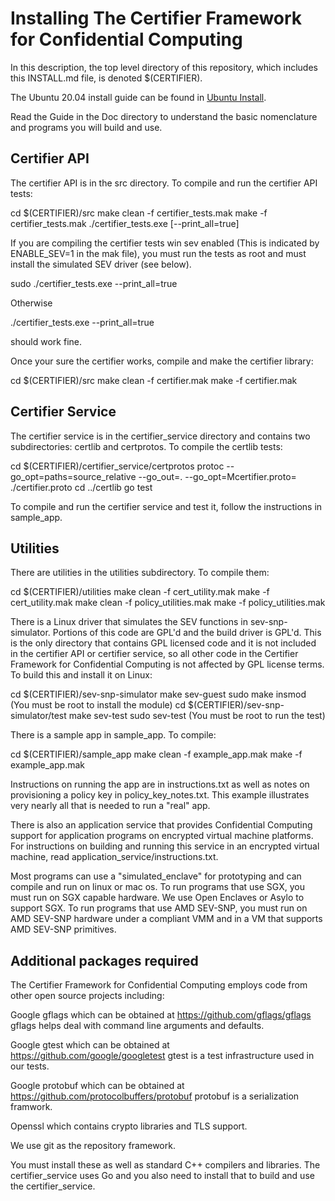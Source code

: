 Installing The Certifier Framework for Confidential Computing 
=============================================================

In this description, the top level directory of this repository,
which includes this INSTALL.md file, is denoted $(CERTIFIER).

The Ubuntu 20.04 install guide can be found in
[Ubuntu Install](./Doc/install-certifier-Ubuntu-20.04.md).

Read the Guide in the Doc directory to understand the basic nomenclature
and programs you will build and use.


Certifier API
-------------

The certifier API is in the src directory.  To compile and run the
certifier API tests:

  cd $(CERTIFIER)/src
  make clean -f certifier_tests.mak
  make -f certifier_tests.mak
  ./certifier_tests.exe [--print_all=true]

If you are compiling the certifier tests win sev enabled (This is
indicated by ENABLE_SEV=1 in the mak file), you must run the
tests as root and must install the simulated SEV driver (see
below).

  sudo ./certifier_tests.exe --print_all=true

Otherwise

  ./certifier_tests.exe --print_all=true

should work fine.

Once your sure the certifier works, compile and make the
certifier library:

  cd $(CERTIFIER)/src
  make clean -f certifier.mak
  make -f certifier.mak


Certifier Service
-----------------

The certifier service is in the certifier_service directory and contains
two subdirectories: certlib and certprotos.  To compile the certlib tests:

  cd $(CERTIFIER)/certifier_service/certprotos
  protoc --go_opt=paths=source_relative --go_out=. --go_opt=Mcertifier.proto= ./certifier.proto
  cd ../certlib
  go test

To compile and run the certifier service and test it,
follow the instructions in sample_app.


Utilities
---------

There are utilities in the utilities subdirectory.  To compile them:

  cd $(CERTIFIER)/utilities
  make clean -f cert_utility.mak
  make -f cert_utility.mak
  make clean -f policy_utilities.mak
  make -f policy_utilities.mak

There is a Linux driver that simulates the SEV functions in sev-snp-simulator.
Portions of this code are GPL'd and the build driver is GPL'd.  This is the
only directory that contains GPL licensed code and it is not included in the
certifier API or certifier service, so all other code in the Certifier Framework
for Confidential Computing is not affected by GPL license terms.  To build this
and install it on Linux:

  cd $(CERTIFIER)/sev-snp-simulator
  make sev-guest
  sudo make insmod (You must be root to install the module)
  cd $(CERTIFIER)/sev-snp-simulator/test
  make sev-test
  sudo sev-test (You must be root to run the test)

There is a sample app in sample_app. To compile:

  cd $(CERTIFIER)/sample_app
  make clean -f example_app.mak
  make -f example_app.mak

Instructions on running the app are in instructions.txt as well as
notes on provisioning a policy key in policy_key_notes.txt.
This example illustrates very nearly all that is needed
to run a "real" app.

There is also an application service that provides Confidential Computing
support for application programs on encrypted virtual machine platforms.
For instructions on building and running this service in an encrypted
virtual machine, read application_service/instructions.txt.

Most programs can use a "simulated_enclave" for prototyping and can compile
and run on linux or mac os.  To run programs that use SGX, you must run on
SGX capable hardware.  We use Open Enclaves or Asylo to support SGX.
To run programs that use AMD SEV-SNP, you must run on AMD SEV-SNP hardware
under a compliant VMM and in a VM that supports AMD SEV-SNP primitives.


Additional packages required
----------------------------

The Certifier Framework for Confidential Computing employs code from other open
source projects including:

Google gflags which can be obtained at https://github.com/gflags/gflags
  gflags helps deal with command line arguments and defaults.

Google gtest which can be obtained at https://github.com/google/googletest
  gtest is a test infrastructure used in our tests.

Google protobuf which can be obtained at https://github.com/protocolbuffers/protobuf
  protobuf is a serialization framwork.

Openssl which contains crypto libraries and TLS support.

We use git as the repository framework.

You must install these as well as standard C++ compilers and libraries.  The
certifier_service uses Go and you also need to install that to build and use
the certifier_service.

